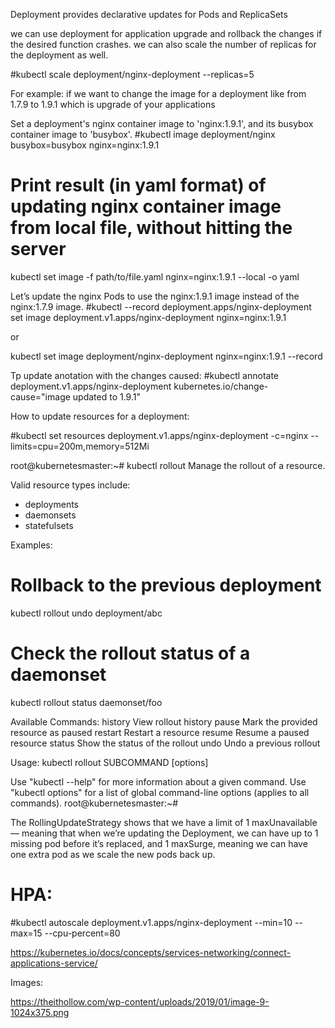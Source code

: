 Deployment provides declarative updates for Pods and ReplicaSets

we can use deployment for application upgrade and rollback the changes if
the desired function crashes. we can also scale the number of replicas for
the deployment as well.

#kubectl scale deployment/nginx-deployment --replicas=5

For example:
if we want to change the image for a deployment like from 1.7.9 to 1.9.1
which is upgrade of your applications

Set a deployment's nginx container image to 'nginx:1.9.1', and its busybox container image to 'busybox'.
#kubectl image deployment/nginx busybox=busybox nginx=nginx:1.9.1

# Print result (in yaml format) of updating nginx container image from local file, without hitting the server
kubectl set image -f path/to/file.yaml nginx=nginx:1.9.1 --local -o yaml

Let’s update the nginx Pods to use the nginx:1.9.1 image instead of the nginx:1.7.9 image.
#kubectl --record deployment.apps/nginx-deployment set image deployment.v1.apps/nginx-deployment nginx=nginx:1.9.1

or

kubectl set image deployment/nginx-deployment nginx=nginx:1.9.1 --record

Tp update anotation with the changes caused:
#kubectl annotate deployment.v1.apps/nginx-deployment kubernetes.io/change-cause="image updated to 1.9.1"

How to update resources for a deployment:

#kubectl set resources deployment.v1.apps/nginx-deployment -c=nginx --limits=cpu=200m,memory=512Mi

root@kubernetesmaster:~# kubectl rollout
Manage the rollout of a resource.

Valid resource types include:

  *  deployments
  *  daemonsets
  *  statefulsets

Examples:
  # Rollback to the previous deployment
  kubectl rollout undo deployment/abc

  # Check the rollout status of a daemonset
  kubectl rollout status daemonset/foo

Available Commands:
  history     View rollout history
  pause       Mark the provided resource as paused
  restart     Restart a resource
  resume      Resume a paused resource
  status      Show the status of the rollout
  undo        Undo a previous rollout

Usage:
  kubectl rollout SUBCOMMAND [options]

Use "kubectl <command> --help" for more information about a given command.
Use "kubectl options" for a list of global command-line options (applies to all commands).
root@kubernetesmaster:~#


The RollingUpdateStrategy shows that we have a limit of 1 maxUnavailable — meaning that when we’re updating the Deployment, we can have up to 1 missing pod before it’s replaced, and 1 maxSurge, meaning we can have one extra pod as we scale the new pods back up.

HPA:
===
#kubectl autoscale deployment.v1.apps/nginx-deployment --min=10 --max=15 --cpu-percent=80

https://kubernetes.io/docs/concepts/services-networking/connect-applications-service/

Images:

https://theithollow.com/wp-content/uploads/2019/01/image-9-1024x375.png

